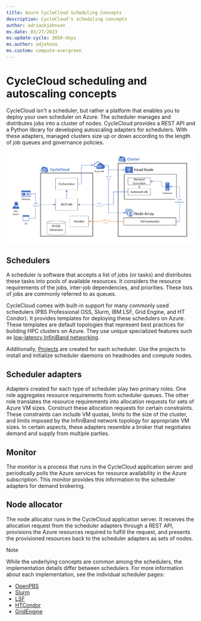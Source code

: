 ```yaml
---
title: Azure CycleCloud Scheduling Concepts
description: CycleCloud's scheduling concepts
author: adriankjohnson
ms.date: 03/27/2023
ms.update-cycle: 3650-days
ms.author: adjohnso
ms.custom: compute-evergreen
---
```


# CycleCloud scheduling and autoscaling concepts

CycleCloud isn't a scheduler, but rather a platform that enables you to deploy your own scheduler on Azure. The scheduler manages and distributes jobs into a cluster of nodes. CycleCloud provides a REST API and a Python library for developing autoscaling adapters for schedulers. With these adapters, managed clusters size up or down according to the length of job queues and governance policies.

![Orchestration Diagram](../images/concept-orchestration-diagram.png)

## Schedulers

A scheduler is software that accepts a list of jobs (or tasks) and distributes these tasks into pools of available resources. It considers the resource requirements of the jobs, inter-job dependencies, and priorities. These lists of jobs are commonly referred to as queues.

CycleCloud comes with built-in support for many commonly used schedulers (PBS Professional OSS, Slurm, IBM LSF, Grid Engine, and HT Condor). It provides templates for deploying these schedulers on Azure. These templates are default topologies that represent best practices for building HPC clusters on Azure. They use unique specialized features such as [low-latency InfiniBand networking](/azure/virtual-machines/workloads/hpc/enable-infiniband).

Additionally, [Projects](~/articles/cyclecloud/how-to/projects.md) are created for each scheduler. Use the projects to install and initialize scheduler daemons on headnodes and compute nodes.

## Scheduler adapters

Adapters created for each type of scheduler play two primary roles. One role aggregates resource requirements from scheduler queues. The other role translates the resource requirements into allocation requests for sets of Azure VM sizes. Construct these allocation requests for certain constraints. These constraints can include VM quotas, limits to the size of the cluster, and limits imposed by the InfiniBand network topology for appropriate VM sizes. In certain aspects, these adapters resemble a broker that negotiates demand and supply from multiple parties.

## Monitor

The monitor is a process that runs in the CycleCloud application server and periodically polls the Azure services for resource availability in the Azure subscription. This monitor provides this information to the scheduler adapters for demand brokering.

## Node allocator

The node allocator runs in the CycleCloud application server. It receives the allocation request from the scheduler adapters through a REST API, provisions the Azure resources required to fulfill the request, and presents the provisioned resources back to the scheduler adapters as sets of nodes.

> [!NOTE]
> While the underlying concepts are common among the schedulers, the implementation details differ between schedulers. For more information about each implementation, see the individual scheduler pages:
> * [OpenPBS](../openpbs.md)
> * [Slurm](../slurm.md)
> * [LSF](../lsf.md)
> * [HTCondor](../htcondor.md)
> * [GridEngine](../gridengine.md)
